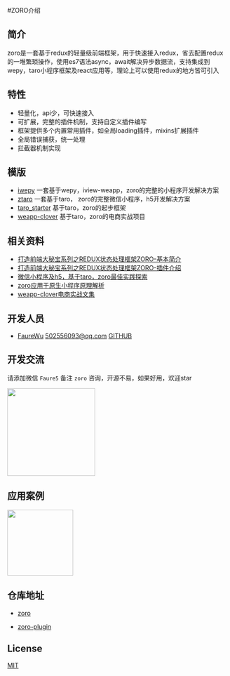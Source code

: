 #ZORO介绍

## 简介

zoro是一套基于redux的轻量级前端框架，用于快速接入redux，省去配置redux的一堆繁琐操作，使用es7语法async，await解决异步数据流，支持集成到wepy，taro小程序框架及react应用等，理论上可以使用redux的地方皆可引入

## 特性

* 轻量化，api少，可快速接入
* 可扩展，完整的插件机制，支持自定义插件编写
* 框架提供多个内置常用插件，如全局loading插件，mixins扩展插件
* 全局错误捕获，统一处理
* 拦截器机制实现

## 模版

* [iwepy](https://github.com/FaureWu/iwepy) 一套基于wepy，iview-weapp，zoro的完整的小程序开发解决方案
* [ztaro](https://github.com/FaureWu/ztaro) 一套基于taro， zoro的完整微信小程序，h5开发解决方案
* [taro_starter](https://github.com/qinyang1980/taro_starter) 基于taro，zoro的起步框架
* [weapp-clover](https://github.com/FaureWu/weapp-clover) 基于taro，zoro的电商实战项目

## 相关资料

* [打造前端大秘宝系列之REDUX状态处理框架ZORO-基本简介](https://www.jianshu.com/p/19f852252500)
* [打造前端大秘宝系列之REDUX状态处理框架ZORO-插件介绍](https://www.jianshu.com/p/d262c2920537)
* [微信小程序及h5，基于taro，zoro最佳实践探索](https://www.jianshu.com/p/7c27dbbc080f)
* [zoro应用于原生小程序原理解析](https://www.jianshu.com/p/773376d93fce)
* [weapp-clover电商实战文集](https://www.jianshu.com/nb/32055330)

## 开发人员

* [FaureWu](https://www.jianshu.com/u/25ffae60d933) <502556093@qq.com> [GITHUB](https://github.com/FaureWu)

## 开发交流

请添加微信 `Faure5` 备注 `zoro` 咨询，开源不易，如果好用，欢迎star

<img src="https://img.baobeicang.com/user_upload/rc-upload-1539676937885-2.jpeg" width="200" />

## 应用案例

<img src="https://img.baobeicang.com/user_upload/rc-upload-1539741270100-2.jpeg" width="150" />

## 仓库地址

* [zoro](https://github.com/FaureWu/zoro)

* [zoro-plugin](https://github.com/FaureWu/zoro-plugin)

## License

[MIT](https://tldrlegal.com/license/mit-license)

